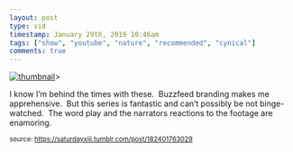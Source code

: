 ```yaml
---
layout: post
type: vid
timestamp: January 29th, 2019 10:46am
tags: ["show", "youtube", "nature", "recommended", "cynical"]
comments: true
---
```

[![thumbnail](http://i3.ytimg.com/vi/mbnBYh-BJ1g/hqdefault.jpg)](https://www.youtube.com/watch?v=mbnBYh-BJ1g)>
    
I know I’m behind the times with these.  Buzzfeed branding makes me apprehensive.  But this series is fantastic and can’t possibly be not binge-watched.  The word play and the narrators reactions to the footage are enamoring.
 
  
<small>source: https://saturdayxiii.tumblr.com/post/182401763029</small>